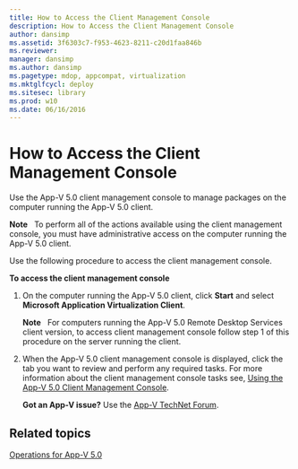 ```yaml
---
title: How to Access the Client Management Console
description: How to Access the Client Management Console
author: dansimp
ms.assetid: 3f6303c7-f953-4623-8211-c20d1faa846b
ms.reviewer: 
manager: dansimp
ms.author: dansimp
ms.pagetype: mdop, appcompat, virtualization
ms.mktglfcycl: deploy
ms.sitesec: library
ms.prod: w10
ms.date: 06/16/2016
---
```



# How to Access the Client Management Console


Use the App-V 5.0 client management console to manage packages on the computer running the App-V 5.0 client.

**Note**  
To perform all of the actions available using the client management console, you must have administrative access on the computer running the App-V 5.0 client.

 

Use the following procedure to access the client management console.

**To access the client management console**

1.  On the computer running the App-V 5.0 client, click **Start** and select **Microsoft Application Virtualization Client**.

    **Note**  
    For computers running the App-V 5.0 Remote Desktop Services client version, to access client management console follow step 1 of this procedure on the server running the client.

     

2.  When the App-V 5.0 client management console is displayed, click the tab you want to review and perform any required tasks. For more information about the client management console tasks see, [Using the App-V 5.0 Client Management Console](using-the-app-v-50-client-management-console.md).

    **Got an App-V issue?** Use the [App-V TechNet Forum](https://social.technet.microsoft.com/Forums/home?forum=mdopappv).

## Related topics


[Operations for App-V 5.0](operations-for-app-v-50.md)

 

 





